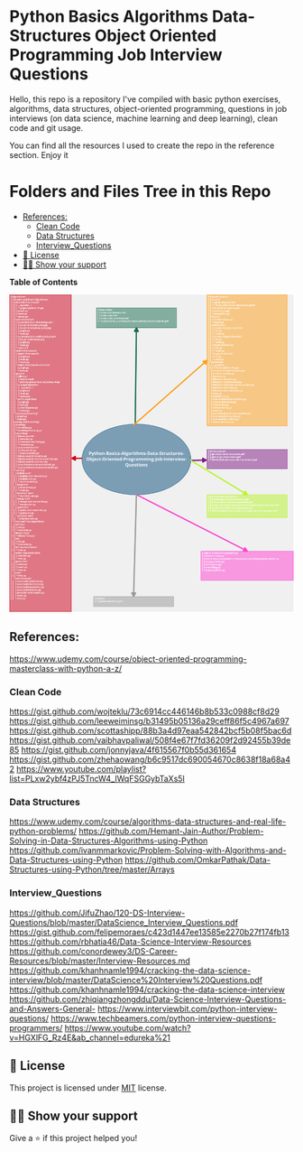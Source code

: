 # Python Basics Algorithms Data-Structures Object Oriented Programming Job Interview Questions

Hello, this repo is a repository I've compiled with basic python exercises, algorithms, data structures, object-oriented programming, questions in job interviews (on data science, machine learning and deep learning), clean code and git usage.  

You can find all the resources I used to create the repo in the reference section. Enjoy it

# Folders and Files Tree in this Repo

<!-- START doctoc generated TOC please keep comment here to allow auto update -->
<!-- DON'T EDIT THIS SECTION, INSTEAD RE-RUN doctoc TO UPDATE -->
- [References:](#references)
  - [Clean Code](#clean-code)
  - [Data Structures](#data-structures)
  - [Interview_Questions](#interview_questions)
- [📝 License](#-license)
- [👨‍🚀 Show your support](#-show-your-support)
<!-- END doctoc generated TOC please keep comment here to allow auto update -->

**Table of Contents**

![](images/python_basic.png)

## References:
https://www.udemy.com/course/object-oriented-programming-masterclass-with-python-a-z/

### Clean Code
https://gist.github.com/wojteklu/73c6914cc446146b8b533c0988cf8d29
https://gist.github.com/leeweiminsg/b31495b05136a29ceff86f5c4967a697
https://gist.github.com/scottashipp/88b3a4d97eaa542842bcf5b08f5bac6d
https://gist.github.com/vaibhavpaliwal/508f4e67f7fd36209f2d92455b39de85
https://gist.github.com/jonnyjava/4f615567f0b55d361654
https://gist.github.com/zhehaowang/b6c9517dc690054670c8638f18a68a42
https://www.youtube.com/playlist?list=PLxw2ybf4zPJ5TncW4_IWqFSGGybTaXs5I

### Data Structures
https://www.udemy.com/course/algorithms-data-structures-and-real-life-python-problems/
https://github.com/Hemant-Jain-Author/Problem-Solving-in-Data-Structures-Algorithms-using-Python
https://github.com/ivanmmarkovic/Problem-Solving-with-Algorithms-and-Data-Structures-using-Python
https://github.com/OmkarPathak/Data-Structures-using-Python/tree/master/Arrays

### Interview_Questions
https://github.com/JifuZhao/120-DS-Interview-Questions/blob/master/DataScience_Interview_Questions.pdf
https://gist.github.com/felipemoraes/c423d1447ee13585e2270b27f174fb13
https://github.com/rbhatia46/Data-Science-Interview-Resources
https://github.com/conordewey3/DS-Career-Resources/blob/master/Interview-Resources.md
https://github.com/khanhnamle1994/cracking-the-data-science-interview/blob/master/DataScience%20Interview%20Questions.pdf
https://github.com/khanhnamle1994/cracking-the-data-science-interview
https://github.com/zhiqiangzhongddu/Data-Science-Interview-Questions-and-Answers-General-
https://www.interviewbit.com/python-interview-questions/
https://www.techbeamers.com/python-interview-questions-programmers/
https://www.youtube.com/watch?v=HGXlFG_Rz4E&ab_channel=edureka%21


## 📝 License

This project is licensed under [MIT](https://opensource.org/licenses/MIT) license.

## 👨‍🚀 Show your support

Give a ⭐️ if this project helped you!
